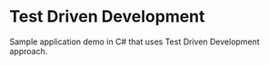 # Test Driven Development
Sample application demo in C# that uses Test Driven Development approach.
